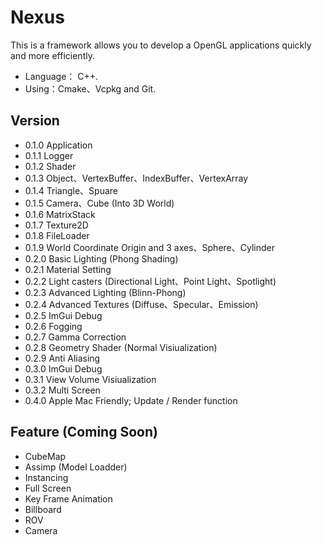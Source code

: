 # Nexus
This is a framework allows you to develop a OpenGL applications quickly and more efficiently.

* Language： C++.
*	Using：Cmake、Vcpkg and Git.

## Version
* 0.1.0 Application
* 0.1.1 Logger
* 0.1.2 Shader
* 0.1.3 Object、VertexBuffer、IndexBuffer、VertexArray
* 0.1.4 Triangle、Spuare
* 0.1.5 Camera、Cube (Into 3D World)
* 0.1.6 MatrixStack
* 0.1.7 Texture2D
* 0.1.8 FileLoader
* 0.1.9 World Coordinate Origin and 3 axes、Sphere、Cylinder
* 0.2.0 Basic Lighting (Phong Shading)
* 0.2.1 Material Setting
* 0.2.2 Light casters (Directional Light、Point Light、Spotlight)
* 0.2.3 Advanced Lighting (Blinn-Phong)
* 0.2.4 Advanced Textures (Diffuse、Specular、Emission)
* 0.2.5 ImGui Debug
* 0.2.6 Fogging
* 0.2.7 Gamma Correction
* 0.2.8 Geometry Shader (Normal Visiualization)
* 0.2.9 Anti Aliasing
* 0.3.0 ImGui Debug
* 0.3.1 View Volume Visiualization
* 0.3.2 Multi Screen
* 0.4.0 Apple Mac Friendly; Update / Render function

## Feature (Coming Soon)
* CubeMap
* Assimp (Model Loadder)
* Instancing
* Full Screen
* Key Frame Animation
* Billboard
* ROV
* Camera